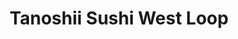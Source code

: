 ---
layout: place
title: "Tanoshii Sushi West Loop"
permalink: /illinois/chicago/tanoshii-sushi-west-loop.html
stateAbbr: IL
stateName: Illinois
cityName: Chicago
seo:
  name: "Tanoshii Sushi West Loop"
  type: Restaurant
  links: null
description: "Tanoshii Sushi West Loop serves delicious sushi in Chicago, Illinois. Try fresh Japanese dishes for a great dining experience. "
place_id: ChIJrQeRbsUsDogR18xrTa6RRvQ
photos:
  - name: >-
      places/ChIJrQeRbsUsDogR18xrTa6RRvQ/photos/AeeoHcIDPFloY_8-o849h2byVArYOT789IqpsI97NimwYN9ST5fa9m6fSiy9ErqP2By2gozUWVGBiUe5lPy7YZ6aKMRJ_kaRUgBHRDvEu0n1xVP1XVjnpBdajhXfJbL9xqecEYkKU5gQe0pwzQ7BPNwmH3BnQpk1W0NPQf7YvE-OZr9SBpWKE_Hu4lX_Bz_vUzdaBrCMS1EEfn0RGlJt39qDY9oH1MrXTeTfg7nTNdcT6W0-s4pk9eRIlS6v1dvi2VnyQcQOVJL4n2Sfzhsj-RzRf0Zcqgxx-F1vEzEjjNo-55MEOlYS3HgircZ4fWgI3SPXYaFyq7ag1fRgVhvvR5qwp6Wlqke7bxFpl_0tAIcgtFx3vuaWDmcz0u95R7Q61v2Z3kuQ4scotRE0px2f16bca_A0W48lCthY_sDCJbm2cqykfg
    widthPx: 4032
    heightPx: 3024
    authorAttributions:
      - displayName: Michael Van
        uri: https://maps.google.com/maps/contrib/102506078067797496112
        photoUri: >-
          https://lh3.googleusercontent.com/a-/ALV-UjVqVKrdbevur8jFQGK3rclKQJUpmAeDPU4M-sC5XmoSdokXPus_=s100-p-k-no-mo
    flagContentUri: >-
      https://www.google.com/local/imagery/report/?cb_client=maps_api_places.places_api&image_key=!1e10!2sCIHM0ogKEICAgIDC1MrNSQ&hl=en-US
    googleMapsUri: >-
      https://www.google.com/maps/place//data=!3m4!1e2!3m2!1sCIHM0ogKEICAgIDC1MrNSQ!2e10!4m2!3m1!1s0x880e2cc56e9107ad:0xf44691ae4d6bccd7
  - name: >-
      places/ChIJrQeRbsUsDogR18xrTa6RRvQ/photos/AeeoHcJW2_rllhJapuKsUhKYA91wvp6-DJk1DdYBO-dHnnPXqPY_H3vlktF56nEdls22V84qqJoJ85OYXuoSEu1rRYIVEpQUO0KqWBHlnn98-kyDJ_c47vj0dF3pUgHeQOy3DQjQdDr-nMWvJEyFRWbaATh5ZvPMSgyrOivSbzq1MpdpJxfCxQed_4GhL2gwfmZ5viT4-S-AORWOwWYeg4AgOl_J9QMHYfEs5n02uImEcbTUdV9ZKe2aOnE1wOSE1TVK4TiPw615eCJBb63T3oHsthY-DM19bxsyzl8xCJh4Qt5pUYP4ioMf6e9rP3tSLskxEXCFqLnf5ST9USWQqoA_glHjLwtqYuUEqPzSr4Jy9spgAhfcxMTY_f565MISCu9HBXQZaZ9G3PYRkkNPqGy8rYk52d2MiUu5KwMZgCp1HnhfLWI
    widthPx: 3924
    heightPx: 1657
    authorAttributions:
      - displayName: Roberto Romero
        uri: https://maps.google.com/maps/contrib/114554555332237996655
        photoUri: >-
          https://lh3.googleusercontent.com/a-/ALV-UjVz2jK9mxVkA_DY0FDSC9BnHtZ5zEej0iXp8ilq5ca4Yg6_6Li9IA=s100-p-k-no-mo
    flagContentUri: >-
      https://www.google.com/local/imagery/report/?cb_client=maps_api_places.places_api&image_key=!1e10!2sCIHM0ogKEICAgIDEkbHe4gE&hl=en-US
    googleMapsUri: >-
      https://www.google.com/maps/place//data=!3m4!1e2!3m2!1sCIHM0ogKEICAgIDEkbHe4gE!2e10!4m2!3m1!1s0x880e2cc56e9107ad:0xf44691ae4d6bccd7
  - name: >-
      places/ChIJrQeRbsUsDogR18xrTa6RRvQ/photos/AeeoHcLKi3rpPQpQoZs44QtLj73IwPZgZB3L7MPH-Evg26UqnX37XQ6CYOtNE1llllor7Z2D1G2QIK4edTnxNfuGxRATX2AX-3m6O7F2fjyYAtUZA5i8lbTo2FChEauFdQss4VWIwY5ZrOoTYXNiuz4gyqUzBeJc-WwIJLiZkRox_8biMtJR3BZWQP-rZbYFjpKcxwhfflzLNkk0kFg1mHZ-NcsSZwg6WQGCSNLYUAh6TNXubUHDWczuhjhfHyoH1VkBb7PWRUqo36zRmL-25zXlayW2x8Ggq3mvbvJAMvYpz4dv9eN8sqRkltKuRCTbcvq8lPy1Nwxu2yM3d6JCxtYP8KpAXH-BjLqNZZtvc_jeX5Nox71HUj1H2ZfpgrFGWomnDBkjAUoJIZLlmSCdr1q1KkOzqMCqPqx91yyERZBtJmg6zJWL
    widthPx: 4032
    heightPx: 3024
    authorAttributions:
      - displayName: Jay Fal
        uri: https://maps.google.com/maps/contrib/103995577532930437410
        photoUri: >-
          https://lh3.googleusercontent.com/a-/ALV-UjUO6KHVib7CEBLBYqeLhtckFNX4e51G66Pmtu2tTtUBOIH9VCoB=s100-p-k-no-mo
    flagContentUri: >-
      https://www.google.com/local/imagery/report/?cb_client=maps_api_places.places_api&image_key=!1e10!2sCIHM0ogKEICAgIDzssj99gE&hl=en-US
    googleMapsUri: >-
      https://www.google.com/maps/place//data=!3m4!1e2!3m2!1sCIHM0ogKEICAgIDzssj99gE!2e10!4m2!3m1!1s0x880e2cc56e9107ad:0xf44691ae4d6bccd7
  - name: >-
      places/ChIJrQeRbsUsDogR18xrTa6RRvQ/photos/AeeoHcK8GVDJlN-KCjWsrzKXJmRyp5PoTfEKXx5_0lMYFXpr4Vun88QPy3O7CjuGZY6elXghr7Wlwr0c6PYdOALQfDp6T_Uda9so1vrqNd5zmzHXmoIPkG92oATIeyc5jGVPO6gbYyY-p7CHtGcnppcjPCxVn8uTlILJugifJs6QkqCHrqrtnZcZ5bxXgscJsynkcFMsHrHbBWWTrcC1AT_pyCYQKF1wCcIEnxEYQq0Jyy2en56glca7aPHk-eNRzdVmBNLGkZ0ms6SLi-jVaFveEsojoyQLPaG3vj2x3kDZ1_K-ILmb14DLKduHoyU08P3rOU0PRtiJwvhA1Ivi3yVz3ox6jT6kW9pSCoGYhVl-DLys-XdqJML6mzxD7NNeuaZbnrg9RDJK1yZ-akrastHaEXSrkPP1-g_lnZUf4h4h739CszM
    widthPx: 3024
    heightPx: 4032
    authorAttributions:
      - displayName: Pooja Patel
        uri: https://maps.google.com/maps/contrib/111539299249737124778
        photoUri: >-
          https://lh3.googleusercontent.com/a/ACg8ocJd4sytDeJHYMll92iA1X-iIR9YLG8ZO20zVyiEjmNKW45P2KHv=s100-p-k-no-mo
    flagContentUri: >-
      https://www.google.com/local/imagery/report/?cb_client=maps_api_places.places_api&image_key=!1e10!2sCIHM0ogKEICAgMDA4_7eoAE&hl=en-US
    googleMapsUri: >-
      https://www.google.com/maps/place//data=!3m4!1e2!3m2!1sCIHM0ogKEICAgMDA4_7eoAE!2e10!4m2!3m1!1s0x880e2cc56e9107ad:0xf44691ae4d6bccd7
  - name: >-
      places/ChIJrQeRbsUsDogR18xrTa6RRvQ/photos/AeeoHcL7Mz23H_nwOhQycuDqEXGY1_WdfgTyVGilZzLNJIRnAm8AeB79ZlyOAsgRjMRG8-AErbWmHeVZWsFCyDfjycNiPSJdBSv4spHL840w7hAVXD5LnfY1-pwtVDlLCAuYo6yfAJWmk-MqyoKwWHJDxQD_gE4Xu1plv5v7GkBU_E4bSrKG4JaI_b2pdIqwHoOfkSmeoBguGQ7DUdXU9meKvTkcSVMDZEwDTvK56mnTS5j0s6ehXLWuEq5sx-wsdSokTI8AH5uXAL0cZlHH_bb63nV0dAo-d-WPvK1n63cvwODxGRkWSci4_RJOBip1mtIhGQ5ft_QfSJdP9-zmNkIFCXXmFXjFTDEo4mchOyZ4tJL6LjcrGsFRzPAUlpR396_nDH85kW3Qt7vRXbhv9BwfbyDjkvOzaij9TtrWY2DvwH_mUThw
    widthPx: 4032
    heightPx: 3024
    authorAttributions:
      - displayName: Jason Ulman
        uri: https://maps.google.com/maps/contrib/111610069539476837939
        photoUri: >-
          https://lh3.googleusercontent.com/a/ACg8ocI6RKISntGHagByZz8iEaW0cfvgeYzEeBfpPaRIqOCrn2qyR24l=s100-p-k-no-mo
    flagContentUri: >-
      https://www.google.com/local/imagery/report/?cb_client=maps_api_places.places_api&image_key=!1e10!2sCIHM0ogKEICAgIDt3qe7iwE&hl=en-US
    googleMapsUri: >-
      https://www.google.com/maps/place//data=!3m4!1e2!3m2!1sCIHM0ogKEICAgIDt3qe7iwE!2e10!4m2!3m1!1s0x880e2cc56e9107ad:0xf44691ae4d6bccd7
  - name: >-
      places/ChIJrQeRbsUsDogR18xrTa6RRvQ/photos/AeeoHcIDrmPx9lxQrKHwUUp3oDGTcpwTkj5HLNK0B162217t59Z5tNxAxOi1Dwn7YZpTVMOB4HcqGoeVhQPC03FtPOMsq2_ZANTM8ZNk4h35v_h3XEkWPUDwAB84pzme9lIwUEDnF5xW5CN0g9U2oT8xXjnPMAZx0NxE51nRcz-GY5VZ00GnRTJlf-d4stEPSyAzDNLlHRzjqayQPdxwQo56PaaMOhy4_BIhPVotgLVZ64_-EssMsVN9nsG-bzFJb1HUppPrusa_73gKNl6pJZMckt0VIAB-hrtA515-1xZwk4I63zDRQPc3myGTiCs8wGn_pVCVnoGeXBh4YsJO1gW_OhOZeVXk1IjssnPxIQ1bglvVb4kPcowufYDIZbbR_CwUureHg8iOifXZcDIvLSRhpQg0aJxDmHFxubTq7rfm131wOi8b
    widthPx: 4032
    heightPx: 3024
    authorAttributions:
      - displayName: Daniel
        uri: https://maps.google.com/maps/contrib/107357077286330352760
        photoUri: >-
          https://lh3.googleusercontent.com/a-/ALV-UjVtS1lCGpCxJfuUrBHgIleJiJc3Mo2rsHfQ7zXcRu0S0jXMUVrO=s100-p-k-no-mo
    flagContentUri: >-
      https://www.google.com/local/imagery/report/?cb_client=maps_api_places.places_api&image_key=!1e10!2sCIHM0ogKEICAgICcns7jxQE&hl=en-US
    googleMapsUri: >-
      https://www.google.com/maps/place//data=!3m4!1e2!3m2!1sCIHM0ogKEICAgICcns7jxQE!2e10!4m2!3m1!1s0x880e2cc56e9107ad:0xf44691ae4d6bccd7
  - name: >-
      places/ChIJrQeRbsUsDogR18xrTa6RRvQ/photos/AeeoHcI2z2VwzJRN9x1Karj0HC4j8vYx3nOVJTTsvZwTKrLInBnBpNvTFfMawbRbzyMzZCT0FCBaPNegQWP_SQ0cRm6SQMA_MFewuUV4MZqk-ZPyokHgJc456ZZl9do6a1XhW1bN0uuEjdMznUtpX0NK3dU5cAbIjxmj8ymyUyJSOYrjxw7d-2PSW30uj8z00MGFyUPgV-a_MAB5e64Cj1HJJ-BBunAwUG18HcZk4aiEpp9YNbrNSnRtMYpPn64UTqB_ZEyaY8IxOHDu_RxC5se5NC0jtk7vIjpxXU49er85SQ0OOhqQstdz8sl_v2AayRXRTbxgZlwje7Y8U390O_KuMzwHGQb_zxqrZHizUke8FheazWpPm9EsWGnU20obUKiYzLqk6B1RsPyp6dUGWx3GbIpETEq8C3UpumXc1X0D4s6dudMj
    widthPx: 4032
    heightPx: 3024
    authorAttributions:
      - displayName: J Y
        uri: https://maps.google.com/maps/contrib/111481110948940173074
        photoUri: >-
          https://lh3.googleusercontent.com/a/ACg8ocI2O1f68nEBtaxu7aPUikhO9saH3k_Jt9TXFZ5BbZGLyapLvA=s100-p-k-no-mo
    flagContentUri: >-
      https://www.google.com/local/imagery/report/?cb_client=maps_api_places.places_api&image_key=!1e10!2sCIHM0ogKEICAgMCAiOGCngE&hl=en-US
    googleMapsUri: >-
      https://www.google.com/maps/place//data=!3m4!1e2!3m2!1sCIHM0ogKEICAgMCAiOGCngE!2e10!4m2!3m1!1s0x880e2cc56e9107ad:0xf44691ae4d6bccd7
  - name: >-
      places/ChIJrQeRbsUsDogR18xrTa6RRvQ/photos/AeeoHcKxtTFJBH-JYlufO4JimAREUiCKyxKVlSY10nFGpG3VO60QkRmSx1VFjb4juF2P4DY6G-l0kd_fwheVlXZmfQ5Bx-xKZnFEW7uPiYgDKzh4gVhPU_681KTi_zKyrIbkNwMQAOBo1cYbOML4g8A-4PAJZVHKTDr4Ct2pqJt0z_eghRGKis-JmgneYtWkCEOPi7GmAO0qL3HLWGVWoK6t6EjIRoqO_cOSCE0dfZblJf705iNF7qbqSUYUSiXkJDpqeFRrg7SZID0MT1e_e3DpME53FcvvSJz-aFdRSkrdmrjer1e4Ka43njmrmVEYUNRCsr_5FD69iDEk-lEvgJyPqHQxuuSaa1AbG-LlOH4kW6_O-vewj7i0ADI6CjOegQbU0M4WEuzWSMmBGmSeqTmhvJPw5qwpbw_2ZbwnFENT4wepeDeQ
    widthPx: 4032
    heightPx: 3024
    authorAttributions:
      - displayName: Jason Ulman
        uri: https://maps.google.com/maps/contrib/111610069539476837939
        photoUri: >-
          https://lh3.googleusercontent.com/a/ACg8ocI6RKISntGHagByZz8iEaW0cfvgeYzEeBfpPaRIqOCrn2qyR24l=s100-p-k-no-mo
    flagContentUri: >-
      https://www.google.com/local/imagery/report/?cb_client=maps_api_places.places_api&image_key=!1e10!2sCIHM0ogKEICAgIDt3qe78wE&hl=en-US
    googleMapsUri: >-
      https://www.google.com/maps/place//data=!3m4!1e2!3m2!1sCIHM0ogKEICAgIDt3qe78wE!2e10!4m2!3m1!1s0x880e2cc56e9107ad:0xf44691ae4d6bccd7
  - name: >-
      places/ChIJrQeRbsUsDogR18xrTa6RRvQ/photos/AeeoHcKz-4_wiOacFvjqeKIIs23nqYNw1r2-9FgbRRtN5a3t18DaGkfPKi1UQxDYIHR9hr1wrdR3eV9xIEqxs23CMcLZV8ed0S1dWTzvguzRtaf3kM1qAsccScsaU9nLznMbEN_9l_5E71HPy1zQuWlqdzJMbyxZspPo8YluB_XyDOgE3IRYuQcLRQWrWb-FOYTi9rCmRFerQHQeLYoU60NoVDwfNSqY_vzL6CrN7ixFe0HOmRumj1nTbA4J8zKki9ensoXWFhiGoRDaDHZwFnqr7opeAHgYRFEiHurhQrr45-kPnwYVrpZzNzoDYHVP3QcL2y5g45_Mliyx7HCNZ0dnFwIa3ptDeiyLtAHepqbEIVxxpc41Q_0iNA61yAvsM2F_u4dm04cWLt4krqTkKdhjIqs5G1XsNMNAV7CK9ukA8Y8M0Q
    widthPx: 3024
    heightPx: 4032
    authorAttributions:
      - displayName: Jay Fal
        uri: https://maps.google.com/maps/contrib/103995577532930437410
        photoUri: >-
          https://lh3.googleusercontent.com/a-/ALV-UjUO6KHVib7CEBLBYqeLhtckFNX4e51G66Pmtu2tTtUBOIH9VCoB=s100-p-k-no-mo
    flagContentUri: >-
      https://www.google.com/local/imagery/report/?cb_client=maps_api_places.places_api&image_key=!1e10!2sCIHM0ogKEICAgIDzssj9Vg&hl=en-US
    googleMapsUri: >-
      https://www.google.com/maps/place//data=!3m4!1e2!3m2!1sCIHM0ogKEICAgIDzssj9Vg!2e10!4m2!3m1!1s0x880e2cc56e9107ad:0xf44691ae4d6bccd7
  - name: >-
      places/ChIJrQeRbsUsDogR18xrTa6RRvQ/photos/AeeoHcJdIVr4dvfmQSPqyvT6abjeVypUWnOdHN_Wa7c64GiuzUknoxVolN0IDCd7PmjWDhyDNdFmw8iN00RnX_iOw45anqaAZ4NiO0gLJdsG87ll2VuML1wwEutfCu30s-Zr3qHOywyaqSFtJrBulHctFsFot0fGBiCeRBx7NIGecYeDBtBq2O-z3KcMQH_C6hfRHalLY2_0em6umjdVFB117ENHppVVbD4IiLGW2zmrgk8nFODGn8RCi4VshD-ztyfu-me7-SCXEikDcXIhUEmnOtXOUhcgI74QzkrDJRI6mQvBFbIdPilmdDhLD7hCfzEGFlCjdmX-ZBwpSauR350gei3IrtggnzsBfKqZj55RCerlP87a9TGCXrDCWtQPNvbTsX6WFEJJVHJmU7IopbfSE4HJ_tSaBv0FEG_tz0sWsfwXeA
    widthPx: 4080
    heightPx: 3072
    authorAttributions:
      - displayName: Belle Lopez
        uri: https://maps.google.com/maps/contrib/104731732886039479725
        photoUri: >-
          https://lh3.googleusercontent.com/a-/ALV-UjXJaXXCmJKT3A0h-pVZ5EtckuDukCB_PBRi4MZGRcmKMufnAMyd7w=s100-p-k-no-mo
    flagContentUri: >-
      https://www.google.com/local/imagery/report/?cb_client=maps_api_places.places_api&image_key=!1e10!2sCIHM0ogKEICAgIDN052CLA&hl=en-US
    googleMapsUri: >-
      https://www.google.com/maps/place//data=!3m4!1e2!3m2!1sCIHM0ogKEICAgIDN052CLA!2e10!4m2!3m1!1s0x880e2cc56e9107ad:0xf44691ae4d6bccd7
address: 720 W Randolph St, Chicago, IL 60661, USA
street: 720 W Randolph St
city: Chicago
state: IL
zip: '60661'
country: USA
neighborhood: West Loop
latitude: '41.884637'
longitude: '-87.646653'
accessibility_options:
  wheelchairAccessibleEntrance: true
  wheelchairAccessibleRestroom: true
  wheelchairAccessibleSeating: true
business_status: OPERATIONAL
name: Tanoshii Sushi West Loop
google_maps_links:
  directionsUri: >-
    https://www.google.com/maps/dir//''/data=!4m7!4m6!1m1!4e2!1m2!1m1!1s0x880e2cc56e9107ad:0xf44691ae4d6bccd7!3e0
  placeUri: https://maps.google.com/?cid=17601916371433409751
  writeAReviewUri: >-
    https://www.google.com/maps/place//data=!4m3!3m2!1s0x880e2cc56e9107ad:0xf44691ae4d6bccd7!12e1
  reviewsUri: >-
    https://www.google.com/maps/place//data=!4m4!3m3!1s0x880e2cc56e9107ad:0xf44691ae4d6bccd7!9m1!1b1
  photosUri: >-
    https://www.google.com/maps/place//data=!4m3!3m2!1s0x880e2cc56e9107ad:0xf44691ae4d6bccd7!10e5
primary_type: Sushi Restaurant
opening_hours:
  regular: null
  current: null
secondary_opening_hours:
  regular:
    weekdayDescriptions: null
    type: null
  current:
    weekdayDescriptions: null
    type: null
phone: null
price_level: null
price_range: null
rating: null
rating_count: 0
website: null
reviews: null
parking_options: null
payment_options: null
allow_dogs: null
curbside_pickup: null
delivery: null
dine_in: null
good_for_children: null
good_for_groups: null
good_for_sports: null
live_music: null
menu_for_children: null
outdoor_seating: null
reservable: null
restroom: null
serves_beer: null
serves_breakfast: null
serves_brunch: null
serves_cocktails: null
serves_coffee: null
serves_dinner: null
serves_dessert: null
serves_lunch: null
serves_vegetarian_food: null
serves_wine: null
takeout: null
summary: null

---